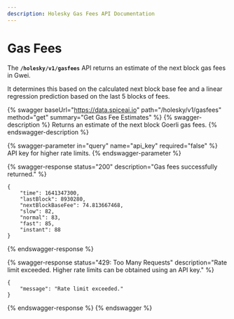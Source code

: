 ```yaml
---
description: Holesky Gas Fees API Documentation
---
```


# Gas Fees

The **`/holesky/v1/gasfees`** API returns an estimate of the next block gas fees in Gwei.

It determines this based on the calculated next block base fee and a linear regression prediction based on the last 5 blocks of fees.

{% swagger baseUrl="https://data.spiceai.io" path="/holesky/v1/gasfees" method="get" summary="Get Gas Fee Estimates" %}
{% swagger-description %}
Returns an estimate of the next block Goerli gas fees.
{% endswagger-description %}

{% swagger-parameter in="query" name="api_key" required="false" %}
API key for higher rate limits.
{% endswagger-parameter %}

{% swagger-response status="200" description="Gas fees successfully returned." %}
```
{
	"time": 1641347300,
	"lastBlock": 8930280,
	"nextBlockBaseFee": 74.813667468,
	"slow": 82,
	"normal": 83,
	"fast": 85,
	"instant": 88
}
```
{% endswagger-response %}

{% swagger-response status="429: Too Many Requests" description="Rate limit exceeded. Higher rate limits can be obtained using an API key." %}
```
{
    "message": "Rate limit exceeded."
}
```
{% endswagger-response %}
{% endswagger %}
